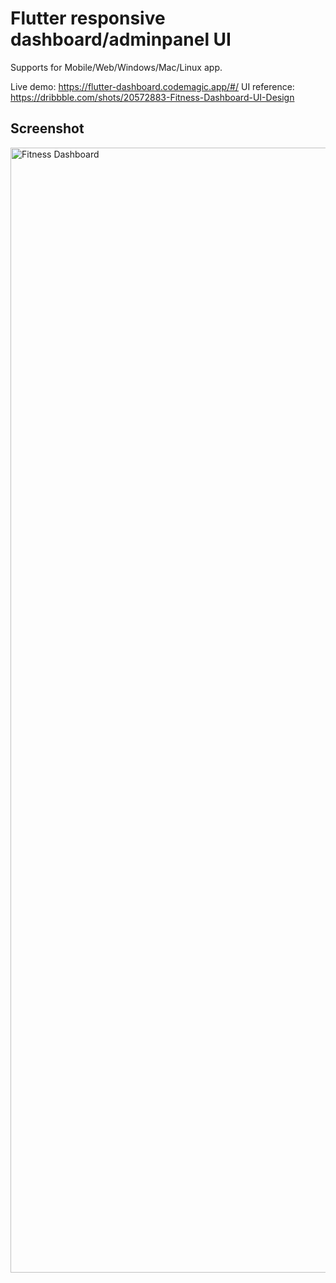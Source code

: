 # Flutter responsive dashboard/adminpanel UI

Supports for Mobile/Web/Windows/Mac/Linux app.

Live demo: https://flutter-dashboard.codemagic.app/#/
UI reference: https://dribbble.com/shots/20572883-Fitness-Dashboard-UI-Design  

## Screenshot

<img width="1800" alt="Fitness Dashboard" src="https://user-images.githubusercontent.com/29474697/235890315-e1bba983-2106-4936-8420-bdb286d3cfa1.png">
